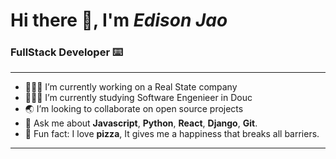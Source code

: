 # Hi there 👋, I'm *Edison Jao*
### FullStack Developer ⌨️

---

- 👨🏾‍💻 I’m currently working on a Real State company
- 👨🏾‍🎓 I’m currently studying Software Engenieer in Douc
- 🌏 I’m looking to collaborate on open source projects
- 📮 Ask me about **Javascript**, **Python**, **React**, **Django**, **Git**.
- 🧐 Fun fact: I love **pizza**, It gives me a happiness that breaks all barriers.

---

<!--
**edisonjao5/edisonjao5** is a ✨ _special_ ✨ repository because its `README.md` (this file) appears on your GitHub profile.

Here are some ideas to get you started:
-->
